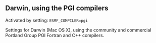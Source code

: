 ## Darwin, using the PGI compilers

Activated by setting: `ESMF_COMPILER=pgi`

Settings for Darwin (Mac OS X), using the community and commercial
Portland Group PGI Fortran and C++ compilers.

